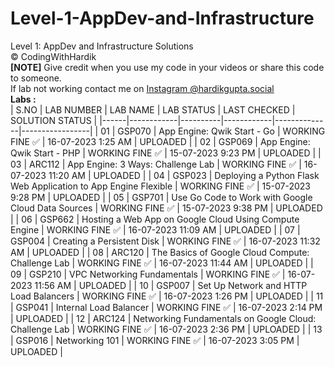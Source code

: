 # Level-1-AppDev-and-Infrastructure
Level 1: AppDev and Infrastructure Solutions <br>
©️ CodingWithHardik<br>
**[NOTE]** Give credit when you use my code in your videos or share this code to someone.<br>
If lab not working contact me on [Instagram @hardikgupta.social](https://www.instagram.com/hardikgupta.social/)<br>
**Labs :**           
| S.NO | LAB NUMBER | LAB NAME | LAB STATUS | LAST CHECKED | SOLUTION STATUS |
|------|------------|----------|------------|--------------|-----------------|
|  01  | GSP070     | App Engine: Qwik Start - Go | WORKING FINE ✅ | 16-07-2023 1:25 AM | UPLOADED |
|  02  | GSP069     | App Engine: Qwik Start - PHP | WORKING FINE ✅ | 15-07-2023 9:23 PM | UPLOADED |
|  03  | ARC112     | App Engine: 3 Ways: Challenge Lab | WORKING FINE ✅ | 16-07-2023 11:20 AM | UPLOADED |
|  04  | GSP023     | Deploying a Python Flask Web Application to App Engine Flexible | WORKING FINE ✅ | 15-07-2023 9:28 PM | UPLOADED |
|  05  | GSP701     | Use Go Code to Work with Google Cloud Data Sources | WORKING FINE ✅ | 15-07-2023 9:38 PM | UPLOADED |
|  06  | GSP662     | Hosting a Web App on Google Cloud Using Compute Engine | WORKING FINE ✅ | 16-07-2023 11:09 AM | UPLOADED |
|  07  | GSP004     | Creating a Persistent Disk | WORKING FINE ✅ | 16-07-2023 11:32 AM | UPLOADED |
|  08  | ARC120     | The Basics of Google Cloud Compute: Challenge Lab |  WORKING FINE ✅ | 16-07-2023 11:44 AM | UPLOADED |
|  09  | GSP210     | VPC Networking Fundamentals | WORKING FINE ✅ | 16-07-2023 11:56 AM | UPLOADED |
|  10  | GSP007     | Set Up Network and HTTP Load Balancers | WORKING FINE ✅ | 16-07-2023 1:26 PM | UPLOADED |
|  11  | GSP041     | Internal Load Balancer | WORKING FINE ✅ | 16-07-2023 2:14 PM | UPLOADED |
|  12  | ARC124     | Networking Fundamentals on Google Cloud: Challenge Lab | WORKING FINE ✅ | 16-07-2023 2:36 PM | UPLOADED |
|  13  | GSP016     | Networking 101 | WORKING FINE ✅ | 16-07-2023 3:05 PM | UPLOADED |
